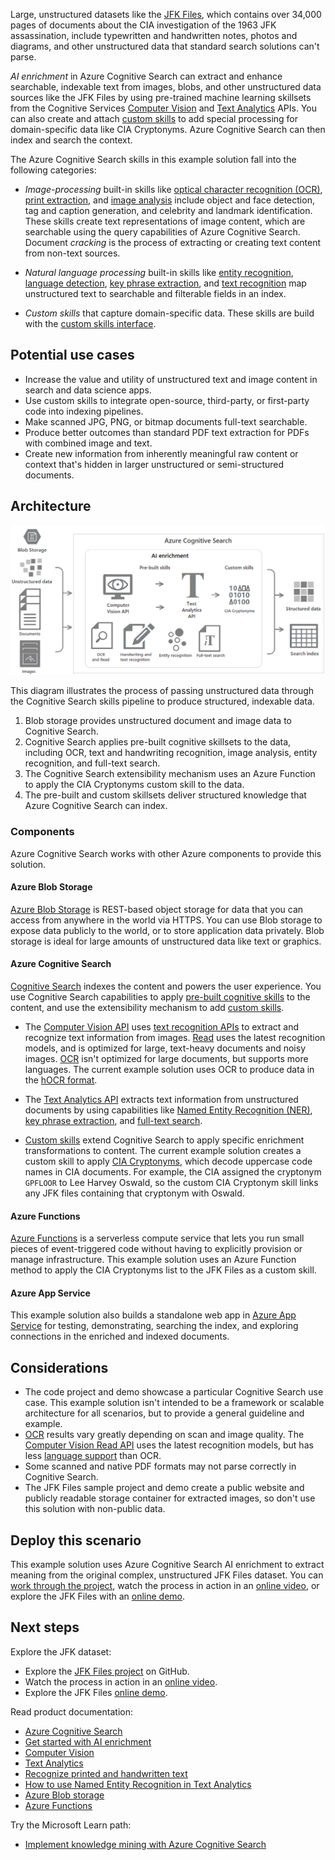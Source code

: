 Large, unstructured datasets like the [JFK Files](https://www.archives.gov/research/jfk/2017-release), which contains over 34,000 pages of documents about the CIA investigation of the 1963 JFK assassination, include typewritten and handwritten notes, photos and diagrams, and other unstructured data that standard search solutions can't parse.

*AI enrichment* in Azure Cognitive Search can extract and enhance searchable, indexable text from images, blobs, and other unstructured data sources like the JFK Files by using pre-trained machine learning skillsets from the Cognitive Services [Computer Vision](/azure/cognitive-services/computer-vision/home) and [Text Analytics](/azure/cognitive-services/text-analytics/overview) APIs. You can also create and attach [custom skills](/azure/search/cognitive-search-custom-skill-interface) to add special processing for domain-specific data like CIA Cryptonyms. Azure Cognitive Search can then index and search the context.

The Azure Cognitive Search skills in this example solution fall into the following categories:

- *Image-processing* built-in skills like [optical character recognition (OCR)](/azure/search/cognitive-search-skill-ocr), [print extraction](/azure/cognitive-services/computer-vision/concept-recognizing-text#read-api), and [image analysis](/azure/search/cognitive-search-skill-image-analysis) include object and face detection, tag and caption generation, and celebrity and landmark identification. These skills create text representations of image content, which are searchable using the query capabilities of Azure Cognitive Search. Document *cracking* is the process of extracting or creating text content from non-text sources.

- *Natural language processing* built-in skills like [entity recognition](/azure/search/cognitive-search-skill-entity-recognition), [language detection](/azure/search/cognitive-search-skill-language-detection), [key phrase extraction](/azure/search/cognitive-search-skill-keyphrases), and [text recognition](/azure/cognitive-services/computer-vision/concept-recognizing-text) map unstructured text to searchable and filterable fields in an index.

- *Custom skills* that capture domain-specific data. These skills are build with the [custom skills interface](/azure/search/cognitive-search-custom-skill-interface).

## Potential use cases

- Increase the value and utility of unstructured text and image content in search and data science apps.
- Use custom skills to integrate open-source, third-party, or first-party code into indexing pipelines.
- Make scanned JPG, PNG, or bitmap documents full-text searchable.
- Produce better outcomes than standard PDF text extraction for PDFs with combined image and text.
- Create new information from inherently meaningful raw content or context that's hidden in larger unstructured or semi-structured documents.

## Architecture

![Cognitive Search architecture to convert unstructured into structured data](../media/cognitive-search-for-ai-enrichment.png)

This diagram illustrates the process of passing unstructured data through the Cognitive Search skills pipeline to produce structured, indexable data.

1. Blob storage provides unstructured document and image data to Cognitive Search.
1. Cognitive Search applies pre-built cognitive skillsets to the data, including OCR, text and handwriting recognition, image analysis, entity recognition, and full-text search.
1. The Cognitive Search extensibility mechanism uses an Azure Function to apply the CIA Cryptonyms custom skill to the data.
1. The pre-built and custom skillsets deliver structured knowledge that Azure Cognitive Search can index.

### Components

Azure Cognitive Search works with other Azure components to provide this solution.

#### Azure Blob Storage

[Azure Blob Storage](https://azure.microsoft.com/services/storage/blobs) is REST-based object storage for data that you can access from anywhere in the world via HTTPS. You can use Blob storage to expose data publicly to the world, or to store application data privately. Blob storage is ideal for large amounts of unstructured data like text or graphics.

#### Azure Cognitive Search

[Cognitive Search](https://azure.microsoft.com/services/search) indexes the content and powers the user experience. You use Cognitive Search capabilities to apply [pre-built cognitive skills](/azure/search/cognitive-search-predefined-skills) to the content, and use the extensibility mechanism to add [custom skills](/azure/search/cognitive-search-custom-skill-interface).

- The [Computer Vision API](https://azure.microsoft.com/services/cognitive-services/computer-vision) uses [text recognition APIs](/azure/cognitive-services/computer-vision/concept-recognizing-text) to extract and recognize text information from images. [Read](/azure/cognitive-services/computer-vision/concept-recognizing-text#read-api) uses the latest recognition models, and is optimized for large, text-heavy documents and noisy images. [OCR](/azure/cognitive-services/computer-vision/concept-recognizing-text#ocr-optical-character-recognition-api) isn't optimized for large documents, but supports more languages. The current example solution uses OCR to produce data in the [hOCR format](https://en.wikipedia.org/wiki/HOCR).

- The [Text Analytics API](/azure/cognitive-services/text-analytics/overview) extracts text information from unstructured documents by using capabilities like [Named Entity Recognition (NER)](/azure/cognitive-services/text-analytics/how-tos/text-analytics-how-to-entity-linking), [key phrase extraction](/azure/search/cognitive-search-skill-keyphrases), and [full-text search](/azure/search/search-lucene-query-architecture).

- [Custom skills](/azure/search/cognitive-search-custom-skill-interface) extend Cognitive Search to apply specific enrichment transformations to content. The current example solution creates a custom skill to apply [CIA Cryptonyms](https://www.maryferrell.org/php/cryptdb.php), which decode uppercase code names in CIA documents. For example, the CIA assigned the cryptonym `GPFLOOR` to Lee Harvey Oswald, so the custom CIA Cryptonym skill links any JFK files containing that cryptonym with Oswald.

#### Azure Functions

[Azure Functions](/azure/azure-functions/functions-overview) is a serverless compute service that lets you run small pieces of event-triggered code without having to explicitly provision or manage infrastructure. This example solution uses an Azure Function method to apply the CIA Cryptonyms list to the JFK Files as a custom skill.

#### Azure App Service

This example solution also builds a standalone web app in [Azure App Service](/azure/app-service/) for testing, demonstrating, searching the index, and exploring connections in the enriched and indexed documents.

## Considerations

- The code project and demo showcase a particular Cognitive Search use case. This example solution isn't intended to be a framework or scalable architecture for all scenarios, but to provide a general guideline and example.
- [OCR](/azure/cognitive-services/computer-vision/concept-recognizing-text#ocr-optical-character-recognition-api) results vary greatly depending on scan and image quality. The [Computer Vision Read API](/azure/cognitive-services/computer-vision/concept-recognizing-text#read-api) uses the latest recognition models, but has less [language support](/azure/cognitive-services/computer-vision/language-support#text-recognition) than OCR.
- Some scanned and native PDF formats may not parse correctly in Cognitive Search.
- The JFK Files sample project and demo create a public website and publicly readable storage container for extracted images, so don't use this solution with non-public data.

## Deploy this scenario

This example solution uses Azure Cognitive Search AI enrichment to extract meaning from the original complex, unstructured JFK Files dataset. You can [work through the project](https://github.com/microsoft/AzureSearch_JFK_Files), watch the process in action in an [online video](/shows/AI-Show/Using-Cognitive-Search-to-Understand-the-JFK-Documents), or explore the JFK Files with an [online demo](https://aka.ms/jfkfiles-demo).

## Next steps

Explore the JFK dataset:

- Explore the [JFK Files project](https://github.com/microsoft/AzureSearch_JFK_Files) on GitHub.
- Watch the process in action in an [online video](/shows/AI-Show/Using-Cognitive-Search-to-Understand-the-JFK-Documents).
- Explore the JFK Files [online demo](https://aka.ms/jfkfiles-demo).

Read product documentation:

- [Azure Cognitive Search](/azure/search/cognitive-search-resources-documentation)
- [Get started with AI enrichment](/azure/search/cognitive-search-concept-intro)
- [Computer Vision](/azure/cognitive-services/computer-vision/home)
- [Text Analytics](/azure/cognitive-services/text-analytics/overview)
- [Recognize printed and handwritten text](/azure/cognitive-services/computer-vision/concept-recognizing-text)
- [How to use Named Entity Recognition in Text Analytics](/azure/cognitive-services/text-analytics/how-tos/text-analytics-how-to-entity-linking)
- [Azure Blob storage](/azure/storage/blobs/storage-blobs-introduction)
- [Azure Functions](/azure/azure-functions/)

Try the Microsoft Learn path:

- [Implement knowledge mining with Azure Cognitive Search](/learn/paths/implement-knowledge-mining-azure-cognitive-search)
